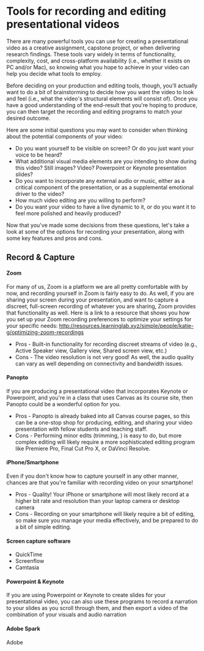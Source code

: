 # Tools for recording and editing presentational videos

There are many powerful tools you can use for creating a presentational video as a creative assignment, capstone project, or when delivering research findings. These tools vary widely in terms of functionality, complexity, cost, and cross-platform availability (i.e., whether it exists on PC and/or Mac), so knowing what you hope to achieve in your video can help you decide what tools to employ.

Before deciding on your production and editing tools, though, you'll actually want to do a bit of brainstorming to decide how you want the video to look and feel (i.e., what the video's structural elements will consist of). Once you have a good understanding of the end-result that you're hoping to produce, you can then target the recording and editing programs to match your desired outcome.

Here are some initial questions you may want to consider when thinking about the potential components of your video:

* Do you want yourself to be visible on screen? Or do you just want your voice to be heard?
* What additional visual media elements are you intending to show during this video? Still images? Video? Powerpoint or Keynote presentation slides?
* Do you want to incorporate any external audio or music, either as a critical component of the presentation, or as a supplemental emotional driver to the video?
* How much video editing are you willing to perform?
* Do you want your video to have a live dynamic to it, or do you want it to feel more polished and heavily produced?

Now that you've made some decisions from these questions, let's take a look at some of the options for recording your presentation, along with some key features and pros and cons.
## Record & Capture
#### Zoom
For many of us, Zoom is a platform we are all pretty comfortable with by now, and recording yourself in Zoom is fairly easy to do. As well, if you are sharing your screen during your presentation, and want to capture a discreet, full-screen recording of whatever you are sharing, Zoom provides that functionality as well. Here is a link to a resource that shows you how you set up your Zoom recording preferences to optimize your settings for your specific needs: http://resources.learninglab.xyz/simple/people/katie-g/optimizing-zoom-recordings

* Pros - Built-in functionality for recording discreet streams of video (e.g., Active Speaker view, Gallery view, Shared screen view, etc.)
* Cons - The video resolution is not very good! As well, the audio quality can vary as well depending on connectivity and bandwidth issues.

#### Panopto
If you are producing a presentational video that incorporates Keynote or Powerpoint, and you're in a class that uses Canvas as its course site, then Panopto could be a wonderful option for you.

* Pros - Panopto is already baked into all Canvas course pages, so this can be a one-stop shop for producing, editing, and sharing your video presentation with fellow students and teaching staff.
* Cons - Performing minor edits (trimming, ) is easy to do, but more complex editing will likely require a more sophisticated editing program like Premiere Pro, Final Cut Pro X, or DaVinci Resolve.

#### iPhone/Smartphone
Even if you don't know how to capture yourself in any other manner, chances are that you're familiar with recording video on your smartphone!

* Pros - Quality! Your iPhone or smartphone will most likely record at a higher bit rate and resolution than your laptop camera or desktop camera
* Cons - Recording on your smartphone will likely require a bit of editing, so make sure you manage your media effectively, and be prepared to do a bit of simple editing.

#### Screen capture software
* QuickTime
* Screenflow
* Camtasia

#### Powerpoint & Keynote
If you are using Powerpoint or Keynote to create slides for your presentational video, you can also use these programs to record a narration to your slides as you scroll through them, and then export a video of the combination of your visuals and audio narration

#### Adobe Spark
Adobe
